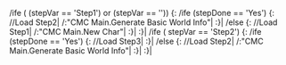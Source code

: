 /ife ( (stepVar == 'Step1') or (stepVar == '')) {:
	/ife (stepDone == 'Yes') {:
		//Load Step2|
		/:"CMC Main.Generate Basic World Info"|
	:}|
	/else {:
		//Load Step1|
		/:"CMC Main.New Char"|
	:}|
:}|
/ife ( stepVar == 'Step2') {:
	/ife (stepDone == 'Yes') {:
		//Load Step3|
	:}|
	/else {:
		//Load Step2|
		/:"CMC Main.Generate Basic World Info"|
	:}|
:}|